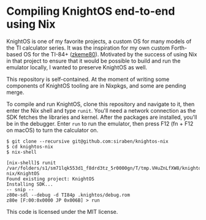 # Compiling KnightOS end-to-end using Nix

KnightOS is one of my favorite projects, a custom OS for many models
of the TI calculator series.  It was the inspiration for my own custom
Forth-based OS for the TI-84+
([zkeme80](https://github.com/siraben/zkeme80)).  Motivated by the
success of using Nix in that project to ensure that it would be
possible to build and run the emulator locally, I wanted to preserve
KnightOS as well.

This repository is self-contained.  At the moment of writing some
components of KnightOS tooling are in Nixpkgs, and some are pending
merge.

To compile and run KnightOS, clone this repository and navigate to it,
then enter the Nix shell and type `runit`.  You'll need a network
connection as the SDK fetches the libraries and kernel.  After the
packages are installed, you'll be in the debugger.  Enter `run` to run
the emulator, then press F12 (fn + F12 on macOS) to turn the
calculator on.

```shell
$ git clone --recursive git@github.com:siraben/knightos-nix
$ cd knightos-nix
$ nix-shell

[nix-shell]$ runit
/var/folders/s1/sm71lqk553d1_f8drd3tz_5r0000gn/T/tmp.VHuZnLfXW8/knightos-nix/KnightOS
Found existing project: KnightOS
Installing SDK...
-- snip --
z80e-sdl --debug -d TI84p .knightos/debug.rom
z80e [F:00:0x0000 JP 0x006B] > run
```

This code is licensed under the MIT license.

